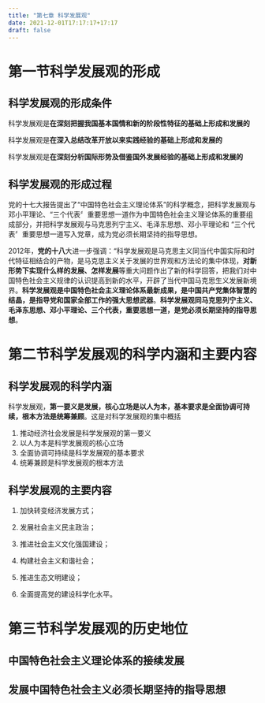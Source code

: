 ```yaml
---
title: "第七章 科学发展观"
date: 2021-12-01T17:17:17+17:17
draft: false
---
```


<!--more-->

# 第一节科学发展观的形成

## 科学发展观的形成条件

科学发展观是**在深刻把握我国基本国情和新的阶段性特征的基础上形成和发展的**

科学发展观是**在深入总结改革开放以来实践经验的基础上形成和发展的**

科学发展观是**在深刻分析国际形势及借鉴国外发展经验的基础上形成和发展的**

## 科学发展观的形成过程

党的十七大报告提出了“中国特色社会主义理论体系”的科学概念，把科学发展观与邓小平理论、“三个代表〞重要思想一道作为中国特色社会主义理论体系的重要组成部分，并把科学发展观与马克思列宁主义、毛泽东思想、邓小平理论和 “三个代表〞重要思想一道写入党章，成为党必须长期坚持的指导思想。

2012年，**党的十八**大进一步强调：“科学发展观是马克思主义同当代中国实际和时代特征相结合的产物，是马克思主义关于发展的世界观和方法论的集中体现，**对新形势下实现什么样的发展、怎样发展**等重大问题作出了新的科学回答，把我们对中国特色社会主义规律的认识提高到新的水平，开辟了当代中国马克思生义发展新境界。**科学发展观是中国特色社会主义理论体系最新成果，是中国共产党集体智慧的结晶，是指导党和国家全部工作的强大思想武器**。**科学发展观同马克思列宁主义、毛泽东思想、邓小平理论、三个代表，重要思想一道，是党必须长期坚持的指导思想**。

# 第二节科学发展观的科学内涵和主要内容

## 科学发展观的科学内涵

科学发展观，**第一要义是发展，核心立场是以人为本，基本要求是全面协调可持续，根本方法是统筹兼顾**。这是对科学发展观的集中概括

1. 推动经济社会发展是科学发展观的第一要义
2. 以人为本是科学发展观的核心立场
3. 全面协调可持续是科学发展观的基本要求
4. 统筹兼顾是科学发展观的根本方法

## 科学发展观的主要内容

1. 加快转变经济发展方式；

2. 发展社会主义民主政治；

3. 推进社会主义文化强国建设；

4. 构建社会主义和谐社会；

5. 推进生态文明建设；

6. 全面提高党的建设科学化水平。

# 第三节科学发展观的历史地位

## 中国特色社会主义理论体系的接续发展

## 发展中国特色社会主义必须长期坚持的指导思想


